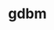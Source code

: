 ---
title: "gdbm"
layout: cache
categories: [package, develop]
meta: {"compilers": ["apple-clang@16.0.0", "cce@18.0.0", "gcc@10.5.0", "gcc@11.1.0", "gcc@11.4.0", "gcc@12.3.0", "gcc@12.4.0", "gcc@13.2.0", "gcc@13.3.0", "gcc@7.3.1", "gcc@7.5.0", "intel-oneapi-compilers@2024.1.0", "intel-oneapi-compilers@2025.1.0"], "num_specs": 49, "num_specs_by_stack": {"aws-pcluster-neoverse_v1": 2, "aws-pcluster-x86_64_v4": 10, "bootstrap-aarch64-darwin": 2, "bootstrap-x86_64-linux-gnu": 2, "build_systems": 2, "data-vis-sdk": 2, "developer-tools-aarch64-linux-gnu": 2, "developer-tools-darwin": 2, "developer-tools-x86_64_v3-linux-gnu": 2, "e4s": 2, "e4s-cray-rhel": 3, "e4s-neoverse-v2": 2, "e4s-oneapi": 3, "e4s-rocm-external": 2, "hep": 2, "ml-darwin-aarch64-mps": 2, "ml-linux-aarch64-cpu": 2, "ml-linux-aarch64-cuda": 2, "ml-linux-x86_64-cpu": 2, "ml-linux-x86_64-cuda": 2, "ml-linux-x86_64-rocm": 2, "radiuss": 2, "radiuss-aws": 2, "radiuss-aws-aarch64": 9, "root": 49, "tutorial": 4}, "oss": ["amzn2", "centos7", "rhel8", "sequoia", "ubuntu18.04", "ubuntu20.04", "ubuntu22.04", "ubuntu24.04"], "platforms": ["darwin", "linux"], "stacks": ["aws-pcluster-neoverse_v1", "aws-pcluster-x86_64_v4", "bootstrap-aarch64-darwin", "bootstrap-x86_64-linux-gnu", "build_systems", "data-vis-sdk", "developer-tools-aarch64-linux-gnu", "developer-tools-darwin", "developer-tools-x86_64_v3-linux-gnu", "e4s", "e4s-cray-rhel", "e4s-neoverse-v2", "e4s-oneapi", "e4s-rocm-external", "hep", "ml-darwin-aarch64-mps", "ml-linux-aarch64-cpu", "ml-linux-aarch64-cuda", "ml-linux-x86_64-cpu", "ml-linux-x86_64-cuda", "ml-linux-x86_64-rocm", "radiuss", "radiuss-aws", "radiuss-aws-aarch64", "root", "tutorial"], "targets": ["aarch64", "neoverse_v1", "neoverse_v2", "x86_64_v3", "x86_64_v4"], "versions": ["1.23"]}
spec_details: [{"compiler": "cce@18.0.0", "hash": "24nhataooxz3ymexwxwmiiavxt6lpu7t", "os": "rhel8", "platform": "linux", "size": "-", "stacks": ["e4s-cray-rhel", "root"], "target": "x86_64_v3", "variants": ["build_system=autotools"], "versions": ["1.23"]}, {"compiler": "intel-oneapi-compilers@2024.1.0", "hash": "2eszkwoxgt6nfryscmpg6j5uahxhbfsi", "os": "amzn2", "platform": "linux", "size": "-", "stacks": ["aws-pcluster-x86_64_v4", "root"], "target": "x86_64_v3", "variants": ["build_system=autotools"], "versions": ["1.23"]}, {"compiler": "gcc@7.3.1", "hash": "45xp43qeynj5cmcp2yuhuoumi6qwjjli", "os": "amzn2", "platform": "linux", "size": "-", "stacks": ["radiuss-aws-aarch64", "root"], "target": "aarch64", "variants": ["build_system=autotools"], "versions": ["1.23"]}, {"compiler": "gcc@7.3.1", "hash": "47evhbtib7qrjxegppybey2ehfcjodra", "os": "amzn2", "platform": "linux", "size": "-", "stacks": ["radiuss-aws", "root"], "target": "x86_64_v3", "variants": ["build_system=autotools"], "versions": ["1.23"]}, {"compiler": "intel-oneapi-compilers@2024.1.0", "hash": "4em7mmjplo46l2vwphbdg5xrrotsthyl", "os": "amzn2", "platform": "linux", "size": "-", "stacks": ["aws-pcluster-x86_64_v4", "root"], "target": "x86_64_v4", "variants": ["build_system=autotools"], "versions": ["1.23"]}, {"compiler": "intel-oneapi-compilers@2024.1.0", "hash": "4ftizij267wjoiqxv6rbzzebvqjypvah", "os": "amzn2", "platform": "linux", "size": "-", "stacks": ["aws-pcluster-x86_64_v4", "root"], "target": "x86_64_v4", "variants": ["build_system=autotools"], "versions": ["1.23"]}, {"compiler": "gcc@12.4.0", "hash": "7kwbppbwxqd325i64exdxi4vnupcf5pm", "os": "amzn2", "platform": "linux", "size": "-", "stacks": ["aws-pcluster-neoverse_v1", "root"], "target": "neoverse_v1", "variants": ["build_system=autotools"], "versions": ["1.23"]}, {"compiler": "cce@18.0.0", "hash": "7wi7emh5swyfdxdyvnrorbjg63sbic7v", "os": "rhel8", "platform": "linux", "size": "-", "stacks": ["e4s-cray-rhel", "root"], "target": "x86_64_v3", "variants": ["build_system=autotools"], "versions": ["1.23"]}, {"compiler": "gcc@13.2.0", "hash": "7yo2tonb43rsjla4w4vvafphs6cmv4id", "os": "ubuntu24.04", "platform": "linux", "size": "-", "stacks": ["bootstrap-x86_64-linux-gnu", "ml-linux-x86_64-cpu", "ml-linux-x86_64-cuda", "ml-linux-x86_64-rocm", "root"], "target": "x86_64_v3", "variants": ["build_system=autotools"], "versions": ["1.23"]}, {"compiler": "gcc@13.2.0", "hash": "a52t2t2ssw6muclwv2laatif7rszm57n", "os": "ubuntu24.04", "platform": "linux", "size": "-", "stacks": ["ml-linux-aarch64-cpu", "ml-linux-aarch64-cuda", "root"], "target": "aarch64", "variants": ["build_system=autotools"], "versions": ["1.23"]}, {"compiler": "gcc@11.4.0", "hash": "at3aksx2ifmzamyvuoylrksfhobeztuj", "os": "ubuntu22.04", "platform": "linux", "size": "-", "stacks": ["e4s-neoverse-v2", "root"], "target": "neoverse_v2", "variants": ["build_system=autotools"], "versions": ["1.23"]}, {"compiler": "intel-oneapi-compilers@2024.1.0", "hash": "b7czfapgf5pdb6dnvufyecnvofrsrjns", "os": "amzn2", "platform": "linux", "size": "-", "stacks": ["aws-pcluster-x86_64_v4", "root"], "target": "x86_64_v4", "variants": ["build_system=autotools"], "versions": ["1.23"]}, {"compiler": "gcc@12.3.0", "hash": "bg5luuaqaprbvrz7grq6iy6c6bstfpgu", "os": "ubuntu22.04", "platform": "linux", "size": "-", "stacks": ["root", "tutorial"], "target": "x86_64_v3", "variants": ["build_system=autotools"], "versions": ["1.23"]}, {"compiler": "gcc@11.4.0", "hash": "cpdhtc2nruv3cxsuqtdutw5cmwo5gjoq", "os": "ubuntu22.04", "platform": "linux", "size": "-", "stacks": ["e4s", "e4s-rocm-external", "hep", "root", "tutorial"], "target": "x86_64_v3", "variants": ["build_system=autotools"], "versions": ["1.23"]}, {"compiler": "gcc@12.3.0", "hash": "crwqqosibmouannys6qeofrby4fyjbyh", "os": "ubuntu22.04", "platform": "linux", "size": "-", "stacks": ["root", "tutorial"], "target": "x86_64_v3", "variants": ["build_system=autotools"], "versions": ["1.23"]}, {"compiler": "gcc@7.3.1", "hash": "csxnv4fawh3472ife2p3gyvx5yuxjmez", "os": "amzn2", "platform": "linux", "size": "-", "stacks": ["radiuss-aws", "root"], "target": "x86_64_v3", "variants": ["build_system=autotools"], "versions": ["1.23"]}, {"compiler": "intel-oneapi-compilers@2024.1.0", "hash": "dr6jisdsv77u5xqmzeaqf24cc7qh7mqn", "os": "amzn2", "platform": "linux", "size": "-", "stacks": ["aws-pcluster-x86_64_v4", "root"], "target": "x86_64_v3", "variants": ["build_system=autotools"], "versions": ["1.23"]}, {"compiler": "gcc@12.4.0", "hash": "eoqn6fwlui523m5l5po6imoyedqtlpxd", "os": "amzn2", "platform": "linux", "size": "-", "stacks": ["aws-pcluster-neoverse_v1", "root"], "target": "neoverse_v1", "variants": ["build_system=autotools"], "versions": ["1.23"]}, {"compiler": "gcc@7.3.1", "hash": "eueccdjrlvqfrcd66k3gyak2vew72qkn", "os": "amzn2", "platform": "linux", "size": "-", "stacks": ["radiuss-aws-aarch64", "root"], "target": "aarch64", "variants": ["build_system=autotools"], "versions": ["1.23"]}, {"compiler": "gcc@11.1.0", "hash": "hmnsdmmfobj32y64tgv3iq3p53gmau3n", "os": "ubuntu20.04", "platform": "linux", "size": "-", "stacks": ["data-vis-sdk", "root"], "target": "x86_64_v3", "variants": ["build_system=autotools"], "versions": ["1.23"]}, {"compiler": "gcc@7.5.0", "hash": "ii3gt6i2qd53d5p7h2rihj2v5mbbcxj6", "os": "ubuntu18.04", "platform": "linux", "size": "-", "stacks": ["build_systems", "radiuss", "root"], "target": "x86_64_v3", "variants": ["build_system=autotools"], "versions": ["1.23"]}, {"compiler": "apple-clang@16.0.0", "hash": "ikfewfor37a5ca7rm2l7jh7ajnozgnl3", "os": "sequoia", "platform": "darwin", "size": "-", "stacks": ["bootstrap-aarch64-darwin", "developer-tools-darwin", "ml-darwin-aarch64-mps", "root"], "target": "aarch64", "variants": ["build_system=autotools"], "versions": ["1.23"]}, {"compiler": "intel-oneapi-compilers@2025.1.0", "hash": "iktbrjkagdilq66jyuuvcoljwjf6mp3p", "os": "ubuntu22.04", "platform": "linux", "size": "-", "stacks": ["e4s-oneapi", "root"], "target": "x86_64_v3", "variants": ["build_system=autotools"], "versions": ["1.23"]}, {"compiler": "intel-oneapi-compilers@2024.1.0", "hash": "isxwash2y6fwkudp25loswk5qvp2mnpa", "os": "amzn2", "platform": "linux", "size": "-", "stacks": ["aws-pcluster-x86_64_v4", "root"], "target": "x86_64_v3", "variants": ["build_system=autotools"], "versions": ["1.23"]}, {"compiler": "gcc@10.5.0", "hash": "jw5zdrtwkwjlpjwzkejzipayaguqsx6n", "os": "centos7", "platform": "linux", "size": "-", "stacks": ["developer-tools-x86_64_v3-linux-gnu", "root"], "target": "x86_64_v3", "variants": ["build_system=autotools"], "versions": ["1.23"]}, {"compiler": "gcc@7.3.1", "hash": "k34w2lnruhvnh6t3dfgnsmfqub5ekral", "os": "amzn2", "platform": "linux", "size": "-", "stacks": ["radiuss-aws-aarch64", "root"], "target": "neoverse_v1", "variants": ["build_system=autotools"], "versions": ["1.23"]}, {"compiler": "intel-oneapi-compilers@2025.1.0", "hash": "mtsr6atanklv5xtikifcv2xy47omzzyy", "os": "ubuntu22.04", "platform": "linux", "size": "-", "stacks": ["e4s-oneapi", "root"], "target": "x86_64_v3", "variants": ["build_system=autotools"], "versions": ["1.23"]}, {"compiler": "intel-oneapi-compilers@2024.1.0", "hash": "nj2u7bchn5jdun4jwl5nedssnba7sveb", "os": "amzn2", "platform": "linux", "size": "-", "stacks": ["aws-pcluster-x86_64_v4", "root"], "target": "x86_64_v3", "variants": ["build_system=autotools"], "versions": ["1.23"]}, {"compiler": "gcc@7.3.1", "hash": "nu75vfnhgh55glgv46z37w544xlv5b7v", "os": "amzn2", "platform": "linux", "size": "-", "stacks": ["radiuss-aws-aarch64", "root"], "target": "aarch64", "variants": ["build_system=autotools"], "versions": ["1.23"]}, {"compiler": "cce@18.0.0", "hash": "pom4zvu7q3unqrgw2xgzjqj2cmtstvhd", "os": "rhel8", "platform": "linux", "size": "-", "stacks": ["e4s-cray-rhel", "root"], "target": "x86_64_v3", "variants": ["build_system=autotools"], "versions": ["1.23"]}, {"compiler": "gcc@13.2.0", "hash": "reqc7r5veaovviwr2od5ip6frqtvcp5t", "os": "ubuntu24.04", "platform": "linux", "size": "-", "stacks": ["bootstrap-x86_64-linux-gnu", "ml-linux-x86_64-cpu", "ml-linux-x86_64-cuda", "ml-linux-x86_64-rocm", "root"], "target": "x86_64_v3", "variants": ["build_system=autotools"], "versions": ["1.23"]}, {"compiler": "intel-oneapi-compilers@2024.1.0", "hash": "sdehghiczdsqmcestjpvtarcozl5ce23", "os": "amzn2", "platform": "linux", "size": "-", "stacks": ["aws-pcluster-x86_64_v4", "root"], "target": "x86_64_v3", "variants": ["build_system=autotools"], "versions": ["1.23"]}, {"compiler": "gcc@7.3.1", "hash": "sjbmvlblr3oexb2wrhaps7u5oh4ggr44", "os": "amzn2", "platform": "linux", "size": "-", "stacks": ["radiuss-aws-aarch64", "root"], "target": "aarch64", "variants": ["build_system=autotools"], "versions": ["1.23"]}, {"compiler": "intel-oneapi-compilers@2024.1.0", "hash": "sx5sp32yjkhppikz5eekf57oraiix7y5", "os": "amzn2", "platform": "linux", "size": "-", "stacks": ["aws-pcluster-x86_64_v4", "root"], "target": "x86_64_v3", "variants": ["build_system=autotools"], "versions": ["1.23"]}, {"compiler": "gcc@13.3.0", "hash": "tsd37gzecrpmc4cg5d2rpvfrcxv5vpnr", "os": "rhel8", "platform": "linux", "size": "-", "stacks": ["developer-tools-aarch64-linux-gnu", "root"], "target": "aarch64", "variants": ["build_system=autotools"], "versions": ["1.23"]}, {"compiler": "gcc@13.2.0", "hash": "u25yseu7dpffemnuvoompkuzv5fqnfe6", "os": "ubuntu24.04", "platform": "linux", "size": "-", "stacks": ["ml-linux-aarch64-cpu", "ml-linux-aarch64-cuda", "root"], "target": "aarch64", "variants": ["build_system=autotools"], "versions": ["1.23"]}, {"compiler": "gcc@7.3.1", "hash": "udaa27yokmeljtttv33agqtn2tdbygk4", "os": "amzn2", "platform": "linux", "size": "-", "stacks": ["radiuss-aws-aarch64", "root"], "target": "neoverse_v2", "variants": ["build_system=autotools"], "versions": ["1.23"]}, {"compiler": "gcc@11.1.0", "hash": "ue3zz7v5mklpaslthxwsg4ff6eqsy45m", "os": "ubuntu20.04", "platform": "linux", "size": "-", "stacks": ["data-vis-sdk", "root"], "target": "x86_64_v3", "variants": ["build_system=autotools"], "versions": ["1.23"]}, {"compiler": "apple-clang@16.0.0", "hash": "uw2m2jmxm2ty6otxccwy77itxvztpu5u", "os": "sequoia", "platform": "darwin", "size": "-", "stacks": ["bootstrap-aarch64-darwin", "developer-tools-darwin", "ml-darwin-aarch64-mps", "root"], "target": "aarch64", "variants": ["build_system=autotools"], "versions": ["1.23"]}, {"compiler": "gcc@11.4.0", "hash": "vqv3tmfa2ej2ffrfgxwcyzczrwv4t2hm", "os": "ubuntu22.04", "platform": "linux", "size": "-", "stacks": ["e4s-neoverse-v2", "root"], "target": "neoverse_v2", "variants": ["build_system=autotools"], "versions": ["1.23"]}, {"compiler": "gcc@7.3.1", "hash": "wti23yjpxgmhk2hel7ggbz4dyahu265d", "os": "amzn2", "platform": "linux", "size": "-", "stacks": ["radiuss-aws-aarch64", "root"], "target": "aarch64", "variants": ["build_system=autotools"], "versions": ["1.23"]}, {"compiler": "gcc@7.3.1", "hash": "wur3snio2qa2hcmezomevtmp2uavub7k", "os": "amzn2", "platform": "linux", "size": "-", "stacks": ["radiuss-aws-aarch64", "root"], "target": "neoverse_v2", "variants": ["build_system=autotools"], "versions": ["1.23"]}, {"compiler": "gcc@13.3.0", "hash": "wvms32n2vnliuxpxl66schxm2g65fxek", "os": "rhel8", "platform": "linux", "size": "-", "stacks": ["developer-tools-aarch64-linux-gnu", "root"], "target": "aarch64", "variants": ["build_system=autotools"], "versions": ["1.23"]}, {"compiler": "intel-oneapi-compilers@2024.1.0", "hash": "wwampu32lstlpvfse2yyktxuyoeybtvm", "os": "amzn2", "platform": "linux", "size": "-", "stacks": ["aws-pcluster-x86_64_v4", "root"], "target": "x86_64_v4", "variants": ["build_system=autotools"], "versions": ["1.23"]}, {"compiler": "gcc@10.5.0", "hash": "x5bbnz5huu53bmqeg2y6t5wqggncpyph", "os": "centos7", "platform": "linux", "size": "-", "stacks": ["developer-tools-x86_64_v3-linux-gnu", "root"], "target": "x86_64_v3", "variants": ["build_system=autotools"], "versions": ["1.23"]}, {"compiler": "gcc@11.4.0", "hash": "yc7a4wmc7enhimo7okqtp6znyfddqsin", "os": "ubuntu22.04", "platform": "linux", "size": "-", "stacks": ["e4s", "e4s-rocm-external", "hep", "root", "tutorial"], "target": "x86_64_v3", "variants": ["build_system=autotools"], "versions": ["1.23"]}, {"compiler": "gcc@7.3.1", "hash": "ycyvja5kcmam3oixusyfurhbyubd4lbu", "os": "amzn2", "platform": "linux", "size": "-", "stacks": ["radiuss-aws-aarch64", "root"], "target": "aarch64", "variants": ["build_system=autotools"], "versions": ["1.23"]}, {"compiler": "gcc@7.5.0", "hash": "yv2hg72imgmzj5c2jnt3s2oiliaihybr", "os": "ubuntu18.04", "platform": "linux", "size": "-", "stacks": ["build_systems", "radiuss", "root"], "target": "x86_64_v3", "variants": ["build_system=autotools"], "versions": ["1.23"]}, {"compiler": "intel-oneapi-compilers@2025.1.0", "hash": "ztuj5miwepryog36hytklck5w7qx74ig", "os": "ubuntu22.04", "platform": "linux", "size": "-", "stacks": ["e4s-oneapi", "root"], "target": "x86_64_v3", "variants": ["build_system=autotools"], "versions": ["1.23"]}]
---